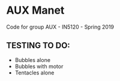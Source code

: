 # AUX Manet
Code for group AUX - IN5120 - Spring 2019

## TESTING TO DO:
- Bubbles alone
- Bubbles with motor
- Tentacles alone
